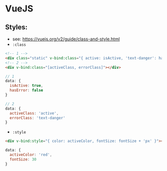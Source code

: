 # VueJS



## Styles:

- see: <https://vuejs.org/v2/guide/class-and-style.html>
- `:class`

```html
<!-- 1 -->
<div class="static" v-bind:class="{ active: isActive, 'text-danger': hasError }"></div>
<!-- 2 -->
<div v-bind:class="[activeClass, errorClass]"></div>
```

```js
// 1
data: {
  isActive: true,
  hasError: false
}

// 2
data: {
  activeClass: 'active',
  errorClass: 'text-danger'
}
```

- `:style`

```html
<div v-bind:style="{ color: activeColor, fontSize: fontSize + 'px' }"></div>
```

```js
data: {
  activeColor: 'red',
  fontSize: 30
}
```

